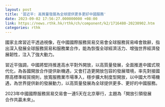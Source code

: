 ```yaml
---
layout: post
title: '習近平: 高質量發展為全球提供更多更好中國服務'
date: 2023-09-02 17:56:27.000000000 +08:00
link: https://news.rthk.hk/rthk/ch/component/k2/1716480-20230902.htm
categories: rthk
---
```


國家主席習近平透過視像，在中國國際服務貿易交易會全球服務貿易峰會致辭，指出深入發展全球服務貿易和服務業合作，能為恢復全球經濟活力、增強世界經濟發展韌性，注入了強大動力。

習近平強調，中國將堅持推進高水平對外開放，以高質量發展，全面推進中國式現代化，為各國開放合作提供新機遇，又會打造更開放包容的發展環境，率先對接國際高標準經貿規則，放寬服務業市場準入，穩步擴大制度型開放，以中國大市場機遇，為世界提供新的發展動力，以高質量發展為全球提供更多、更好的中國服務。

2023年中國國際服務貿易交易會一連5天在北京舉行，主題為「開放引領發展　合作共贏未來」。
